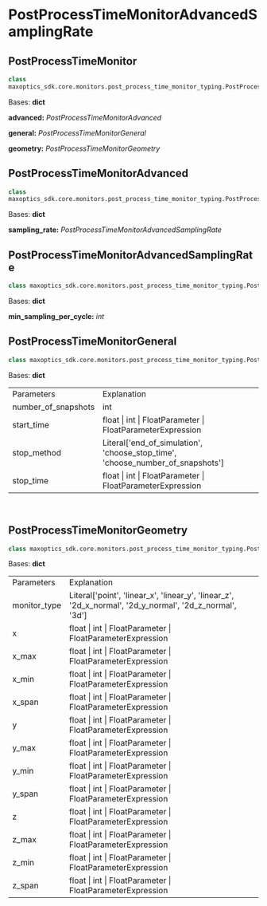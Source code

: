 # PostProcessTimeMonitorAdvancedSamplingRate


## PostProcessTimeMonitor

```py
class 
maxoptics_sdk.core.monitors.post_process_time_monitor_typing.PostProcessTimeMonitor(*args, **kwargs)
```
Bases: **dict**

**advanced:** *PostProcessTimeMonitorAdvanced*

**general:** *PostProcessTimeMonitorGeneral*

**geometry:** *PostProcessTimeMonitorGeometry*

## PostProcessTimeMonitorAdvanced

```py
class 
maxoptics_sdk.core.monitors.post_process_time_monitor_typing.PostProcessTimeMonitorAdvanced(*args, **kwargs)
```
Bases: **dict**

**sampling_rate:** *PostProcessTimeMonitorAdvancedSamplingRate*

## PostProcessTimeMonitorAdvancedSamplingRate

```py
class maxoptics_sdk.core.monitors.post_process_time_monitor_typing.PostProcessTimeMonitorAdvancedSamplingRate(*args, **kwargs)
```

Bases: **dict**

**min_sampling_per_cycle:** *int*

## PostProcessTimeMonitorGeneral

```py
class maxoptics_sdk.core.monitors.post_process_time_monitor_typing.PostProcessTimeMonitorGeneral(*args, **kwargs)
```
Bases: **dict**

<table class="custom-table">
  <tr>
    <td class="typeface">Parameters</td>
    <td class="typeface">Explanation</td>
  </tr>
  
  <tr>
    <td>number_of_snapshots</td>
    <td>int</td>
  </tr>
  <tr>
    <td>start_time</td>
    <td>float | int | FloatParameter | FloatParameterExpression</td>
  </tr>
  <tr>
    <td>stop_method</td>
    <td>Literal['end_of_simulation', 'choose_stop_time', 'choose_number_of_snapshots']</td>
  </tr>
  <tr>
    <td>stop_time</td>
    <td>float | int | FloatParameter | FloatParameterExpression</td>
  </tr>
</table>
<br/>

## PostProcessTimeMonitorGeometry

```py
class maxoptics_sdk.core.monitors.post_process_time_monitor_typing.PostProcessTimeMonitorGeometry(*args, **kwargs)
```
Bases: **dict**

<table class="custom-table">
  <tr>
    <td class="typeface">Parameters</td>
    <td class="typeface">Explanation</td>
  </tr>
  
  <tr>
    <td>monitor_type</td>
    <td>Literal['point', 'linear_x', 'linear_y', 'linear_z', '2d_x_normal', '2d_y_normal', '2d_z_normal', '3d']</td>
  </tr>
  <tr>
    <td>x</td>
    <td>float | int | FloatParameter | FloatParameterExpression</td>
  </tr>
  <tr>
    <td>x_max</td>
    <td>float | int | FloatParameter | FloatParameterExpression</td>
  </tr>
  <tr>
    <td>x_min</td>
    <td>float | int | FloatParameter | FloatParameterExpression</td>
  </tr>
  <tr>
    <td>x_span</td>
    <td>float | int | FloatParameter | FloatParameterExpression</td>
  </tr>
  <tr>
    <td>y</td>
    <td>float | int | FloatParameter | FloatParameterExpression</td>
  </tr>
  <tr>
    <td>y_max</td>
    <td>float | int | FloatParameter | FloatParameterExpression</td>
  </tr>
  <tr>
    <td>y_min</td>
    <td>float | int | FloatParameter | FloatParameterExpression</td>
  </tr>
  <tr>
    <td>y_span</td>
    <td>float | int | FloatParameter | FloatParameterExpression</td>
  </tr>
  <tr>
    <td>z</td>
    <td>float | int | FloatParameter | FloatParameterExpression</td>
  </tr>
  <tr>
    <td>z_max</td>
    <td>float | int | FloatParameter | FloatParameterExpression</td>
  </tr>
  <tr>
    <td>z_min</td>
    <td>float | int | FloatParameter | FloatParameterExpression</td>
  </tr>
  <tr>
    <td>z_span</td>
    <td>float | int | FloatParameter | FloatParameterExpression</td>
  </tr>
</table>